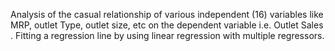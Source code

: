Analysis of the casual relationship of various independent (16) variables like MRP, outlet Type, outlet size, etc on the dependent variable i.e. Outlet Sales . Fitting a regression line by using linear regression with multiple regressors.
